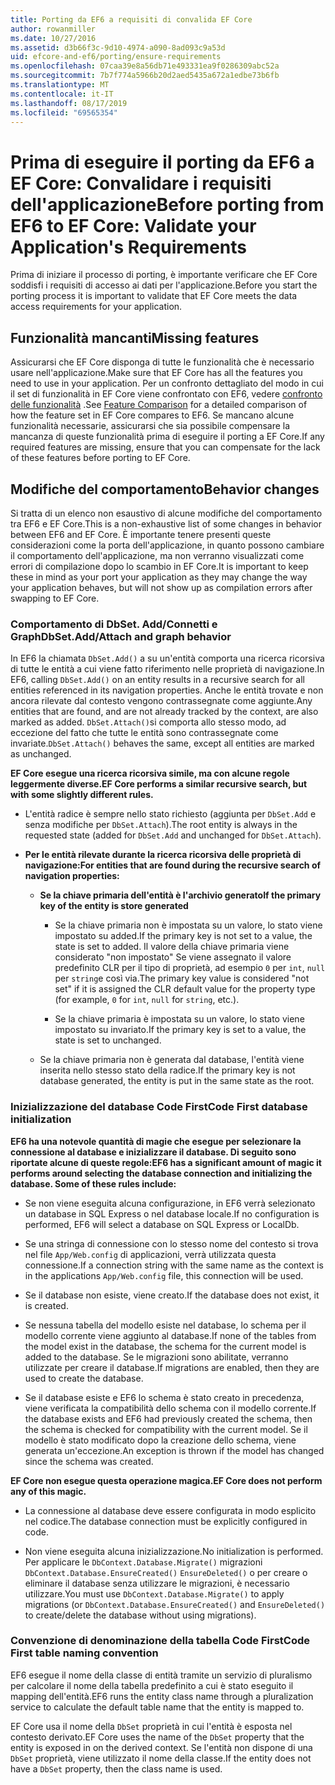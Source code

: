```yaml
---
title: Porting da EF6 a requisiti di convalida EF Core
author: rowanmiller
ms.date: 10/27/2016
ms.assetid: d3b66f3c-9d10-4974-a090-8ad093c9a53d
uid: efcore-and-ef6/porting/ensure-requirements
ms.openlocfilehash: 07caa39e8a56db71e493331ea9f0286309abc52a
ms.sourcegitcommit: 7b7f774a5966b20d2aed5435a672a1edbe73b6fb
ms.translationtype: MT
ms.contentlocale: it-IT
ms.lasthandoff: 08/17/2019
ms.locfileid: "69565354"
---
```

# <a name="before-porting-from-ef6-to-ef-core-validate-your-applications-requirements"></a><span data-ttu-id="4309f-102">Prima di eseguire il porting da EF6 a EF Core: Convalidare i requisiti dell'applicazione</span><span class="sxs-lookup"><span data-stu-id="4309f-102">Before porting from EF6 to EF Core: Validate your Application's Requirements</span></span>

<span data-ttu-id="4309f-103">Prima di iniziare il processo di porting, è importante verificare che EF Core soddisfi i requisiti di accesso ai dati per l'applicazione.</span><span class="sxs-lookup"><span data-stu-id="4309f-103">Before you start the porting process it is important to validate that EF Core meets the data access requirements for your application.</span></span>

## <a name="missing-features"></a><span data-ttu-id="4309f-104">Funzionalità mancanti</span><span class="sxs-lookup"><span data-stu-id="4309f-104">Missing features</span></span>

<span data-ttu-id="4309f-105">Assicurarsi che EF Core disponga di tutte le funzionalità che è necessario usare nell'applicazione.</span><span class="sxs-lookup"><span data-stu-id="4309f-105">Make sure that EF Core has all the features you need to use in your application.</span></span> <span data-ttu-id="4309f-106">Per un confronto dettagliato del modo in cui il set di funzionalità in EF Core viene confrontato con EF6, vedere [confronto delle funzionalità](../features.md) .</span><span class="sxs-lookup"><span data-stu-id="4309f-106">See [Feature Comparison](../features.md) for a detailed comparison of how the feature set in EF Core compares to EF6.</span></span> <span data-ttu-id="4309f-107">Se mancano alcune funzionalità necessarie, assicurarsi che sia possibile compensare la mancanza di queste funzionalità prima di eseguire il porting a EF Core.</span><span class="sxs-lookup"><span data-stu-id="4309f-107">If any required features are missing, ensure that you can compensate for the lack of these features before porting to EF Core.</span></span>

## <a name="behavior-changes"></a><span data-ttu-id="4309f-108">Modifiche del comportamento</span><span class="sxs-lookup"><span data-stu-id="4309f-108">Behavior changes</span></span>

<span data-ttu-id="4309f-109">Si tratta di un elenco non esaustivo di alcune modifiche del comportamento tra EF6 e EF Core.</span><span class="sxs-lookup"><span data-stu-id="4309f-109">This is a non-exhaustive list of some changes in behavior between EF6 and EF Core.</span></span> <span data-ttu-id="4309f-110">È importante tenere presenti queste considerazioni come la porta dell'applicazione, in quanto possono cambiare il comportamento dell'applicazione, ma non verranno visualizzati come errori di compilazione dopo lo scambio in EF Core.</span><span class="sxs-lookup"><span data-stu-id="4309f-110">It is important to keep these in mind as your port your application as they may change the way your application behaves, but will not show up as compilation errors after swapping to EF Core.</span></span>

### <a name="dbsetaddattach-and-graph-behavior"></a><span data-ttu-id="4309f-111">Comportamento di DbSet. Add/Connetti e Graph</span><span class="sxs-lookup"><span data-stu-id="4309f-111">DbSet.Add/Attach and graph behavior</span></span>

<span data-ttu-id="4309f-112">In EF6 la chiamata `DbSet.Add()` a su un'entità comporta una ricerca ricorsiva di tutte le entità a cui viene fatto riferimento nelle proprietà di navigazione.</span><span class="sxs-lookup"><span data-stu-id="4309f-112">In EF6, calling `DbSet.Add()` on an entity results in a recursive search for all entities referenced in its navigation properties.</span></span> <span data-ttu-id="4309f-113">Anche le entità trovate e non ancora rilevate dal contesto vengono contrassegnate come aggiunte.</span><span class="sxs-lookup"><span data-stu-id="4309f-113">Any entities that are found, and are not already tracked by the context, are also marked as added.</span></span> <span data-ttu-id="4309f-114">`DbSet.Attach()`si comporta allo stesso modo, ad eccezione del fatto che tutte le entità sono contrassegnate come invariate.</span><span class="sxs-lookup"><span data-stu-id="4309f-114">`DbSet.Attach()` behaves the same, except all entities are marked as unchanged.</span></span>

<span data-ttu-id="4309f-115">**EF Core esegue una ricerca ricorsiva simile, ma con alcune regole leggermente diverse.**</span><span class="sxs-lookup"><span data-stu-id="4309f-115">**EF Core performs a similar recursive search, but with some slightly different rules.**</span></span>

*  <span data-ttu-id="4309f-116">L'entità radice è sempre nello stato richiesto (aggiunta per `DbSet.Add` e senza modifiche per `DbSet.Attach`).</span><span class="sxs-lookup"><span data-stu-id="4309f-116">The root entity is always in the requested state (added for `DbSet.Add` and unchanged for `DbSet.Attach`).</span></span>

*  <span data-ttu-id="4309f-117">**Per le entità rilevate durante la ricerca ricorsiva delle proprietà di navigazione:**</span><span class="sxs-lookup"><span data-stu-id="4309f-117">**For entities that are found during the recursive search of navigation properties:**</span></span>

    *  <span data-ttu-id="4309f-118">**Se la chiave primaria dell'entità è l'archivio generato**</span><span class="sxs-lookup"><span data-stu-id="4309f-118">**If the primary key of the entity is store generated**</span></span>

        * <span data-ttu-id="4309f-119">Se la chiave primaria non è impostata su un valore, lo stato viene impostato su added.</span><span class="sxs-lookup"><span data-stu-id="4309f-119">If the primary key is not set to a value, the state is set to added.</span></span> <span data-ttu-id="4309f-120">Il valore della chiave primaria viene considerato "non impostato" Se viene assegnato il valore predefinito CLR per il tipo di proprietà, ad esempio `0` per `int`, `null` per `string`e così via.</span><span class="sxs-lookup"><span data-stu-id="4309f-120">The primary key value is considered "not set" if it is assigned the CLR default value for the property type (for example, `0` for `int`, `null` for `string`, etc.).</span></span>

        * <span data-ttu-id="4309f-121">Se la chiave primaria è impostata su un valore, lo stato viene impostato su invariato.</span><span class="sxs-lookup"><span data-stu-id="4309f-121">If the primary key is set to a value, the state is set to unchanged.</span></span>

    *  <span data-ttu-id="4309f-122">Se la chiave primaria non è generata dal database, l'entità viene inserita nello stesso stato della radice.</span><span class="sxs-lookup"><span data-stu-id="4309f-122">If the primary key is not database generated, the entity is put in the same state as the root.</span></span>

### <a name="code-first-database-initialization"></a><span data-ttu-id="4309f-123">Inizializzazione del database Code First</span><span class="sxs-lookup"><span data-stu-id="4309f-123">Code First database initialization</span></span>

<span data-ttu-id="4309f-124">**EF6 ha una notevole quantità di magie che esegue per selezionare la connessione al database e inizializzare il database. Di seguito sono riportate alcune di queste regole:**</span><span class="sxs-lookup"><span data-stu-id="4309f-124">**EF6 has a significant amount of magic it performs around selecting the database connection and initializing the database. Some of these rules include:**</span></span>

* <span data-ttu-id="4309f-125">Se non viene eseguita alcuna configurazione, in EF6 verrà selezionato un database in SQL Express o nel database locale.</span><span class="sxs-lookup"><span data-stu-id="4309f-125">If no configuration is performed, EF6 will select a database on SQL Express or LocalDb.</span></span>

* <span data-ttu-id="4309f-126">Se una stringa di connessione con lo stesso nome del contesto si trova nel file `App/Web.config` di applicazioni, verrà utilizzata questa connessione.</span><span class="sxs-lookup"><span data-stu-id="4309f-126">If a connection string with the same name as the context is in the applications `App/Web.config` file, this connection will be used.</span></span>

* <span data-ttu-id="4309f-127">Se il database non esiste, viene creato.</span><span class="sxs-lookup"><span data-stu-id="4309f-127">If the database does not exist, it is created.</span></span>

* <span data-ttu-id="4309f-128">Se nessuna tabella del modello esiste nel database, lo schema per il modello corrente viene aggiunto al database.</span><span class="sxs-lookup"><span data-stu-id="4309f-128">If none of the tables from the model exist in the database, the schema for the current model is added to the database.</span></span> <span data-ttu-id="4309f-129">Se le migrazioni sono abilitate, verranno utilizzate per creare il database.</span><span class="sxs-lookup"><span data-stu-id="4309f-129">If migrations are enabled, then they are used to create the database.</span></span>

* <span data-ttu-id="4309f-130">Se il database esiste e EF6 lo schema è stato creato in precedenza, viene verificata la compatibilità dello schema con il modello corrente.</span><span class="sxs-lookup"><span data-stu-id="4309f-130">If the database exists and EF6 had previously created the schema, then the schema is checked for compatibility with the current model.</span></span> <span data-ttu-id="4309f-131">Se il modello è stato modificato dopo la creazione dello schema, viene generata un'eccezione.</span><span class="sxs-lookup"><span data-stu-id="4309f-131">An exception is thrown if the model has changed since the schema was created.</span></span>

<span data-ttu-id="4309f-132">**EF Core non esegue questa operazione magica.**</span><span class="sxs-lookup"><span data-stu-id="4309f-132">**EF Core does not perform any of this magic.**</span></span>

* <span data-ttu-id="4309f-133">La connessione al database deve essere configurata in modo esplicito nel codice.</span><span class="sxs-lookup"><span data-stu-id="4309f-133">The database connection must be explicitly configured in code.</span></span>

* <span data-ttu-id="4309f-134">Non viene eseguita alcuna inizializzazione.</span><span class="sxs-lookup"><span data-stu-id="4309f-134">No initialization is performed.</span></span> <span data-ttu-id="4309f-135">Per applicare le `DbContext.Database.Migrate()` migrazioni `DbContext.Database.EnsureCreated()` `EnsureDeleted()` o per creare o eliminare il database senza utilizzare le migrazioni, è necessario utilizzare.</span><span class="sxs-lookup"><span data-stu-id="4309f-135">You must use `DbContext.Database.Migrate()` to apply migrations (or `DbContext.Database.EnsureCreated()` and `EnsureDeleted()` to create/delete the database without using migrations).</span></span>

### <a name="code-first-table-naming-convention"></a><span data-ttu-id="4309f-136">Convenzione di denominazione della tabella Code First</span><span class="sxs-lookup"><span data-stu-id="4309f-136">Code First table naming convention</span></span>

<span data-ttu-id="4309f-137">EF6 esegue il nome della classe di entità tramite un servizio di pluralismo per calcolare il nome della tabella predefinito a cui è stato eseguito il mapping dell'entità.</span><span class="sxs-lookup"><span data-stu-id="4309f-137">EF6 runs the entity class name through a pluralization service to calculate the default table name that the entity is mapped to.</span></span>

<span data-ttu-id="4309f-138">EF Core usa il nome della `DbSet` proprietà in cui l'entità è esposta nel contesto derivato.</span><span class="sxs-lookup"><span data-stu-id="4309f-138">EF Core uses the name of the `DbSet` property that the entity is exposed in on the derived context.</span></span> <span data-ttu-id="4309f-139">Se l'entità non dispone di una `DbSet` proprietà, viene utilizzato il nome della classe.</span><span class="sxs-lookup"><span data-stu-id="4309f-139">If the entity does not have a `DbSet` property, then the class name is used.</span></span>
